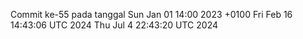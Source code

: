 Commit ke-55 pada tanggal Sun Jan 01 14:00 2023 +0100
Fri Feb 16 14:43:06 UTC 2024
Thu Jul  4 22:43:20 UTC 2024
